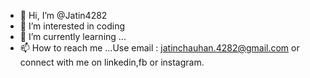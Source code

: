 - 👋 Hi, I’m @Jatin4282
- 👀 I’m interested in coding 
- 🌱 I’m currently learning ...
- 📫 How to reach me ...Use email : jatinchauhan.4282@gmail.com or connect with me on linkedin,fb or instagram.

<!---
Jatin4282/Jatin4282 is a ✨ special ✨ repository because its `README.md` (this file) appears on your GitHub profile.
You can click the Preview link to take a look at your changes.
--->

